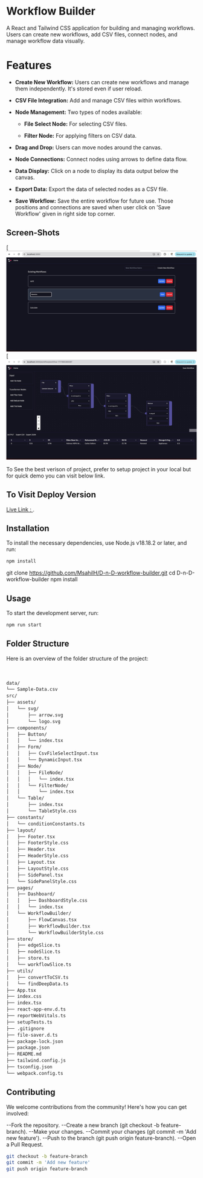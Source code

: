 # Workflow Builder

A React and Tailwind CSS application for building and managing workflows. Users can create new workflows, add CSV files, connect nodes, and manage workflow data visually.

# Features

-   **Create New Workflow:** Users can create new workflows and manage them independently. It's stored even if user reload.
-   **CSV File Integration:** Add and manage CSV files within workflows.
-   **Node Management:** Two types of nodes available:

    -   **File Select Node:** For selecting CSV files.

    -   **Filter Node:** For applying filters on CSV data.

-   **Drag and Drop:** Users can move nodes around the canvas. 
-   **Node Connections:** Connect nodes using arrows to define data flow.
-   **Data Display:** Click on a node to display its data output below the canvas.
-   **Export Data:** Export the data of selected nodes as a CSV file.
-   **Save Workflow:** Save the entire workflow for future use. Those positions and connections are saved when user click on 'Save Workflow' given in right side top corner.

## Screen-Shots

[![Adding multiple entry : Create, Delete, Update, Save even after reload.](https://github.com/MsahilH/D-n-D-workflow-builder/blob/master/data/home.jpg)
[![Multiple combination of the filter nodes to process data, Export files options, Save workflow and go to home page](https://github.com/MsahilH/D-n-D-workflow-builder/blob/master/data/workflow.jpg)

To See the best verison of project, prefer to setup project in your local but for quick demo you can visit below link.

## To Visit Deploy Version

[Live Link : ](https://d-n-d-workflow-sahilmonparah.netlify.app/).


## Installation

To install the necessary dependencies, use Node.js v18.18.2 or later, and run:

```bash
npm install
```
git clone https://github.com/MsahilH/D-n-D-workflow-builder.git
cd D-n-D-workflow-builder
npm install

## Usage

To start the development server, run:

```bash
npm run start
```

## Folder Structure

Here is an overview of the folder structure of the project:

```bash


data/
└── Sample-Data.csv
src/
├── assets/
│   └── svg/
│       ├── arrow.svg
│       └── logo.svg
├── components/
│   ├── Button/
│   │   └── index.tsx
│   ├── Form/
│   │   ├── CsvFileSelectInput.tsx
│   │   └── DynamicInput.tsx
│   ├── Node/
│   │   ├── FileNode/
│   │   │   └── index.tsx
│   │   └── FilterNode/
│   │       └── index.tsx
│   └── Table/
│       ├── index.tsx
│       └── TableStyle.css
├── constants/
│   └── conditionConstants.ts
├── layout/
│   ├── Footer.tsx
│   ├── FooterStyle.css
│   ├── Header.tsx
│   ├── HeaderStyle.css
│   ├── Layout.tsx
│   ├── LayoutStyle.css
│   ├── SidePanel.tsx
│   └── SidePanelStyle.css
├── pages/
│   ├── Dashboard/
│   │   ├── DashboardStyle.css
│   │   └── index.tsx
│   └── WorkflowBuilder/
│       ├── FlowCanvas.tsx
│       ├── WorkflowBuilder.tsx
│       └── WorkflowBuilderStyle.css
├── store/
│   ├── edgeSlice.ts
│   ├── nodeSlice.ts
│   ├── store.ts
│   └── workflowSlice.ts
├── utils/
│   ├── convertToCSV.ts
│   └── findDeepData.ts
├── App.tsx
├── index.css
├── index.tsx
├── react-app-env.d.ts
├── reportWebVitals.ts
├── setupTests.ts
├── .gitignore
├── file-saver.d.ts
├── package-lock.json
├── package.json
├── README.md
├── tailwind.config.js
├── tsconfig.json
└── webpack.config.ts

```

## Contributing

We welcome contributions from the community! Here's how you can get involved:

--Fork the repository.
--Create a new branch (git checkout -b feature-branch).
--Make your changes.
--Commit your changes (git commit -m 'Add new feature').
--Push to the branch (git push origin feature-branch).
--Open a Pull Request.


```bash
git checkout -b feature-branch
git commit -m 'Add new feature'
git push origin feature-branch
```


